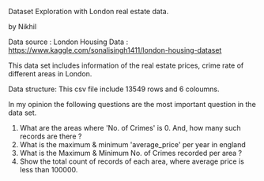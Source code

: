 Dataset Exploration with London real estate data.

by Nikhil

Data source : London Housing Data : https://www.kaggle.com/sonalisingh1411/london-housing-dataset

This data set includes information of the real estate prices, crime rate of different areas in London.

Data structure: This csv file include 13549 rows and 6 coloumns.

In my opinion the following questions are the most important question in the data set.

1. What are the areas where 'No. of Crimes' is 0. And, how many such records are there ?
2. What is the maximum & minimum 'average_price' per year in england 
3. What is the Maximum & Minimum No. of Crimes recorded per area ?
4. Show the total count of records of each area, where average price is less than 100000.
